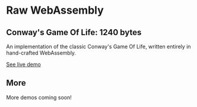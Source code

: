 # Raw WebAssembly

## Conway's Game Of Life: 1240 bytes

An implementation of the classic Conway's Game Of Life, written entirely in hand-crafted WebAssembly.

[See live demo](https://austintheriot.github.io/raw-wasm/src/life/)

## More

More demos coming soon!
